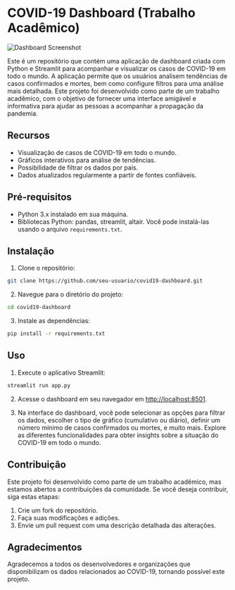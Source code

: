 # COVID-19 Dashboard (Trabalho Acadêmico)

![Dashboard Screenshot](screenshot.png)

Este é um repositório que contém uma aplicação de dashboard criada com Python e Streamlit para acompanhar e visualizar os casos de COVID-19 em todo o mundo. A aplicação permite que os usuários analisem tendências de casos confirmados e mortes, bem como configure filtros para uma análise mais detalhada. Este projeto foi desenvolvido como parte de um trabalho acadêmico, com o objetivo de fornecer uma interface amigável e informativa para ajudar as pessoas a acompanhar a propagação da pandemia.

## Recursos

- Visualização de casos de COVID-19 em todo o mundo.
- Gráficos interativos para análise de tendências.
- Possibilidade de filtrar os dados por país.
- Dados atualizados regularmente a partir de fontes confiáveis.

## Pré-requisitos

- Python 3.x instalado em sua máquina.
- Bibliotecas Python: pandas, streamlit, altair. Você pode instalá-las usando o arquivo `requirements.txt`.

## Instalação

1. Clone o repositório:

```bash
git clone https://github.com/seu-usuario/covid19-dashboard.git
```

2. Navegue para o diretório do projeto:

```bash
cd covid19-dashboard
```

3. Instale as dependências:

```bash
pip install -r requirements.txt
```

## Uso

1. Execute o aplicativo Streamlit:

```bash
streamlit run app.py
```

2. Acesse o dashboard em seu navegador em [http://localhost:8501](http://localhost:8501).

3. Na interface do dashboard, você pode selecionar as opções para filtrar os dados, escolher o tipo de gráfico (cumulativo ou diário), definir um número mínimo de casos confirmados ou mortes, e muito mais. Explore as diferentes funcionalidades para obter insights sobre a situação do COVID-19 em todo o mundo.

## Contribuição

Este projeto foi desenvolvido como parte de um trabalho acadêmico, mas estamos abertos a contribuições da comunidade. Se você deseja contribuir, siga estas etapas:

1. Crie um fork do repositório.
2. Faça suas modificações e adições.
3. Envie um pull request com uma descrição detalhada das alterações.

## Agradecimentos

Agradecemos a todos os desenvolvedores e organizações que disponibilizam os dados relacionados ao COVID-19, tornando possível este projeto.

